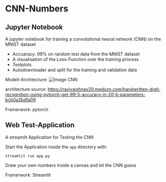 # CNN-Numbers

## Jupyter Notebook


  A jupyter notebook for training a convolutional neural network (CNN) on the MNIST dataset
 
  * Accuaracy: 99% on random test data from the MNIST dataset 
  * A visualisation of the Loss-Function over the training process
  * Testplots
  * Autodownloader and split for the training and validation data
  
  Modell-Architecture:
  ![Image CNN](ReadME_stuff/Ordnerstruktur.png)
 
 architecture source: https://ravivaishnav20.medium.com/handwritten-digit-recognition-using-pytorch-get-99-5-accuracy-in-20-k-parameters-bcb0a2bdfa09
  
  Framerwork: pytorch
  
## Web Test-Application


  A streamlit Application for Testing the CNN
  
  Start the Application inside the `app` directory with:
  
  
```streamlit run app.py```  

 
  Draw your own numbers inside a canvas and let the CNN guess
  
  Framerwork: Streamlit

